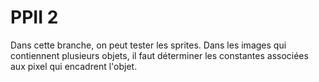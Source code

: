 # PPII 2

Dans cette branche, on peut tester les sprites. 
Dans les images qui contiennent plusieurs objets, il faut déterminer les constantes associées aux pixel qui encadrent l'objet.


